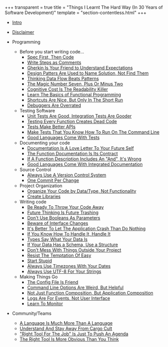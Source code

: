 +++
transparent = true
title = "Things I Learnt The Hard Way (In 30 Years of Software Development)"
template = "section-contentless.html"
+++

* [Intro](intro)
* [Disclaimer](disclaimer)

* Programming
	* Before you start writing code...
		* [Spec First, Then Code](spec-first)
		* [Write Steps as Comments](steps-as-comments)
		* [Gherkin Is Your Friend to Understand Expectations](gherkin)
		* [Design Patters Are Used to Name Solution, Not Find Them](patterns-not-solutions)
		* [Thinking Data Flow Beats Patterns](data-flow)
		* [The Magic Number Seven, Plus Or Minus Two](magical-number-seven)
		* [Cognitive Cost Is The Readability Killer](cognitive-cost)
		* [Learn The Basics of Functional Programming](functional-programming)
		* [Shortcuts Are Nice, But Only In The Short Run](understand-shortcuts)
		* [Debuggers Are Overrated](debuggers)
	* Testing Software
		* [Unit Tests Are Good, Integration Tests Are Gooder](integration-tests)
		* [Testing Every Function Creates Dead Code](tests-dead-code)
		* [Tests Make Better APIs](tests-apis)
		* [Make Tests That You Know How To Run On The Command Line](tests-in-the-command-line)
		* [Good Languages Come With Tests](languages-tests)
	* Documenting your code
		* [Documentation Is A Love Letter To Your Future Self](document-it)
		* [The Function Documentation Is Its Contract](document-is-contract)
		* [If A Function Description Includes An "And", It's Wrong](document-and)
		* [Good Languages Come With Integrated Documentation](languages-docs)
	* Source Control
		* [Always Use A Version Control System](always-vcs)
		* [One Commit Per Change](one-change-commit)
	* Project Organization
		* [Organize Your Code by Data/Type, Not Functionality](project-organization)
		* [Create Libraries](libraries)
	* Writing code
		* [Be Ready To Throw Your Code Away](throw-away)
		* [Future Thinking Is Future Trashing](future-trashing)
		* [Don't Use Booleans As Parameters](boolean-parameters)
		* [Beware of Interface Changes](interface-changes)
		* [It's Better To Let The Application Crash Than Do Nothing](crash-it)
		* [If You Know How To Handle It, Handle It](handle-it)
		* [Types Say What Your Data Is](data-types)
		* [If Your Data Has a Schema, Use a Structure](use-structures)
		* [Don't Mess With Things Outside Your Project](outside-project)
		* [Resist The Temptation Of Easy](resist-easy)
		* [Start Stupid](start-stupid)
		* [Always Use Timezones With Your Dates](use-timezones)
		* [Always Use UTF-8 For Your Strings](use-utf8)
	* Making Things Go
		* [The Config File Is Friend](config-file)
		* [Command Line Options Are Weird, But Helpful](command-line-options)
		* [Not Just Function Composition, But Application Composition](application-composition)
		* [Logs Are For Events, Not User Interface](log-events)
		* [Learn To Monitor](monitoring)
* Community/Teams
	* [A Language Is Much More Than A Language](languages-are-more)
	* [Understand And Stay Away From Cargo Cult](cargo-cult)
	* ["Right Tool For The Job" Is Just To Push An Agenda](right-tool-agenda)
	* [The Right Tool Is More Obvious Than You Think](right-tool-obvious)
